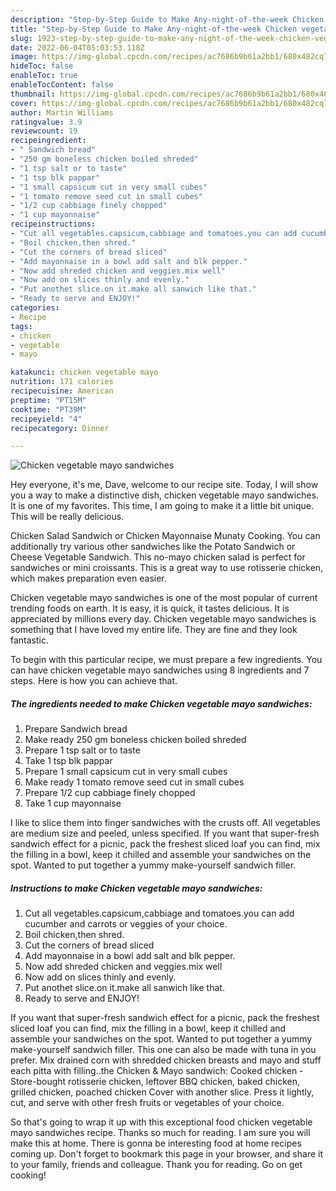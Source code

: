 ```yaml
---
description: "Step-by-Step Guide to Make Any-night-of-the-week Chicken vegetable mayo sandwiches"
title: "Step-by-Step Guide to Make Any-night-of-the-week Chicken vegetable mayo sandwiches"
slug: 1923-step-by-step-guide-to-make-any-night-of-the-week-chicken-vegetable-mayo-sandwiches
date: 2022-06-04T05:03:53.118Z
image: https://img-global.cpcdn.com/recipes/ac7686b9b61a2bb1/680x482cq70/chicken-vegetable-mayo-sandwiches-recipe-main-photo.jpg
hideToc: false
enableToc: true
enableTocContent: false
thumbnail: https://img-global.cpcdn.com/recipes/ac7686b9b61a2bb1/680x482cq70/chicken-vegetable-mayo-sandwiches-recipe-main-photo.jpg
cover: https://img-global.cpcdn.com/recipes/ac7686b9b61a2bb1/680x482cq70/chicken-vegetable-mayo-sandwiches-recipe-main-photo.jpg
author: Martin Williams
ratingvalue: 3.9
reviewcount: 19
recipeingredient:
- " Sandwich bread"
- "250 gm boneless chicken boiled shreded"
- "1 tsp salt or to taste"
- "1 tsp blk pappar"
- "1 small capsicum cut in very small cubes"
- "1 tomato remove seed cut in small cubes"
- "1/2 cup cabbiage finely chopped"
- "1 cup mayonnaise"
recipeinstructions:
- "Cut all vegetables.capsicum,cabbiage and tomatoes.you can add cucumber and carrots or veggies of your choice."
- "Boil chicken,then shred."
- "Cut the corners of bread sliced"
- "Add mayonnaise in a bowl add salt and blk pepper."
- "Now add shreded chicken and veggies.mix well"
- "Now add on slices thinly and evenly."
- "Put anothet slice.on it.make all sanwich like that."
- "Ready to serve and ENJOY!"
categories:
- Recipe
tags:
- chicken
- vegetable
- mayo

katakunci: chicken vegetable mayo 
nutrition: 171 calories
recipecuisine: American
preptime: "PT15M"
cooktime: "PT39M"
recipeyield: "4"
recipecategory: Dinner

---
```



![Chicken vegetable mayo sandwiches](https://img-global.cpcdn.com/recipes/ac7686b9b61a2bb1/680x482cq70/chicken-vegetable-mayo-sandwiches-recipe-main-photo.jpg)

Hey everyone, it's me, Dave, welcome to our recipe site. Today, I will show you a way to make a distinctive dish, chicken vegetable mayo sandwiches. It is one of my favorites. This time, I am going to make it a little bit unique. This will be really delicious.

Chicken Salad Sandwich or Chicken Mayonnaise Munaty Cooking. You can additionally try various other sandwiches like the Potato Sandwich or Cheese Vegetable Sandwich. This no-mayo chicken salad is perfect for sandwiches or mini croissants. This is a great way to use rotisserie chicken, which makes preparation even easier.

Chicken vegetable mayo sandwiches is one of the most popular of current trending foods on earth. It is easy, it is quick, it tastes delicious. It is appreciated by millions every day. Chicken vegetable mayo sandwiches is something that I have loved my entire life. They are fine and they look fantastic.


To begin with this particular recipe, we must prepare a few ingredients. You can have chicken vegetable mayo sandwiches using 8 ingredients and 7 steps. Here is how you can achieve that.

<!--inarticleads1-->

##### The ingredients needed to make Chicken vegetable mayo sandwiches:

1. Prepare  Sandwich bread
1. Make ready 250 gm boneless chicken boiled shreded
1. Prepare 1 tsp salt or to taste
1. Take 1 tsp blk pappar
1. Prepare 1 small capsicum cut in very small cubes
1. Make ready 1 tomato remove seed cut in small cubes
1. Prepare 1/2 cup cabbiage finely chopped
1. Take 1 cup mayonnaise


I like to slice them into finger sandwiches with the crusts off. All vegetables are medium size and peeled, unless specified. If you want that super-fresh sandwich effect for a picnic, pack the freshest sliced loaf you can find, mix the filling in a bowl, keep it chilled and assemble your sandwiches on the spot. Wanted to put together a yummy make-yourself sandwich filler. 

<!--inarticleads2-->

##### Instructions to make Chicken vegetable mayo sandwiches:

1. Cut all vegetables.capsicum,cabbiage and tomatoes.you can add cucumber and carrots or veggies of your choice.
1. Boil chicken,then shred.
1. Cut the corners of bread sliced
1. Add mayonnaise in a bowl add salt and blk pepper.
1. Now add shreded chicken and veggies.mix well
1. Now add on slices thinly and evenly.
1. Put anothet slice.on it.make all sanwich like that.
1. Ready to serve and ENJOY!

If you want that super-fresh sandwich effect for a picnic, pack the freshest sliced loaf you can find, mix the filling in a bowl, keep it chilled and assemble your sandwiches on the spot. Wanted to put together a yummy make-yourself sandwich filler. This one can also be made with tuna in you prefer. Mix drained corn with shredded chicken breasts and mayo and stuff each pitta with filling..the Chicken &amp; Mayo sandwich: Cooked chicken - Store-bought rotisserie chicken, leftover BBQ chicken, baked chicken, grilled chicken, poached chicken Cover with another slice. Press it lightly, cut, and serve with other fresh fruits or vegetables of your choice. 

So that's going to wrap it up with this exceptional food chicken vegetable mayo sandwiches recipe. Thanks so much for reading. I am sure you will make this at home. There is gonna be interesting food at home recipes coming up. Don't forget to bookmark this page in your browser, and share it to your family, friends and colleague. Thank you for reading. Go on get cooking!
